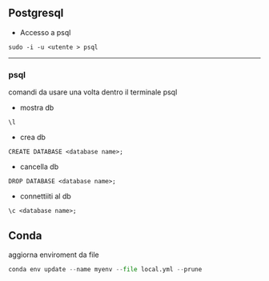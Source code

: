 ## Postgresql

- Accesso a psql 
```
sudo -i -u <utente > psql
```
---
### psql
comandi da usare una volta dentro il terminale psql

- mostra db
```
\l
```

- crea db
```
CREATE DATABASE <database name>;
```
- cancella db 
```
DROP DATABASE <database name>;
```
- connettiiti al  db 
```
\c <database name>;
```

## Conda
aggiorna enviroment da file

```python
conda env update --name myenv --file local.yml --prune
```
